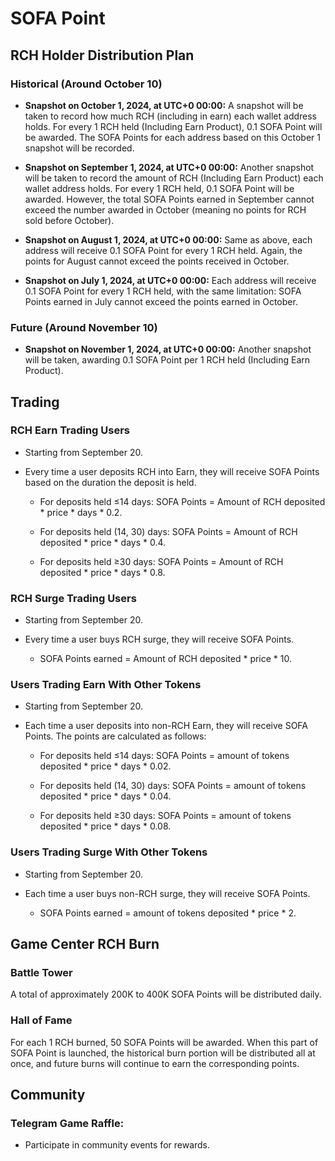 # SOFA Point

## RCH Holder Distribution Plan

### Historical (Around October 10)

  - **Snapshot on October 1, 2024, at UTC+0 00:00:** A snapshot will be taken to record how much RCH (including in earn) each wallet address holds. For every 1 RCH held (Including Earn Product), 0.1 SOFA Point will be awarded. The SOFA Points for each address based on this October 1 snapshot will be recorded.

  - **Snapshot on September 1, 2024, at UTC+0 00:00:** Another snapshot will be taken to record the amount of RCH (Including Earn Product) each wallet address holds. For every 1 RCH held, 0.1 SOFA Point will be awarded. However, the total SOFA Points earned in September cannot exceed the number awarded in October (meaning no points for RCH sold before October).

  - **Snapshot on August 1, 2024, at UTC+0 00:00:** Same as above, each address will receive 0.1 SOFA Point for every 1 RCH held. Again, the points for August cannot exceed the points received in October.

  - **Snapshot on July 1, 2024, at UTC+0 00:00:** Each address will receive 0.1 SOFA Point for every 1 RCH held, with the same limitation: SOFA Points earned in July cannot exceed the points earned in October.

### Future (Around November 10)

  - **Snapshot on November 1, 2024, at UTC+0 00:00:** Another snapshot will be taken, awarding 0.1 SOFA Point per 1 RCH held (Including Earn Product).

## Trading

### RCH Earn Trading Users

  - Starting from September 20.

  - Every time a user deposits RCH into Earn, they will receive SOFA Points based on the duration the deposit is held.

    - For deposits held ≤14 days: SOFA Points = Amount of RCH deposited * price * days * 0.2.

    - For deposits held (14, 30) days: SOFA Points = Amount of RCH deposited * price * days * 0.4.

    - For deposits held ≥30 days: SOFA Points = Amount of RCH deposited * price * days * 0.8.

### RCH Surge Trading Users
  
  - Starting from September 20.

  - Every time a user buys RCH surge, they will receive SOFA Points.

    - SOFA Points earned = Amount of RCH deposited * price * 10.

### Users Trading Earn With Other Tokens

  - Starting from September 20.

  - Each time a user deposits into non-RCH Earn, they will receive SOFA Points. The points are calculated as follows:

    - For deposits held ≤14 days: SOFA Points = amount of tokens deposited * price * days * 0.02.

    - For deposits held (14, 30) days: SOFA Points = amount of tokens deposited * price * days * 0.04.

    - For deposits held ≥30 days: SOFA Points = amount of tokens deposited * price * days * 0.08.

### Users Trading Surge With Other Tokens
  
  - Starting from September 20.

  - Each time a user buys non-RCH surge, they will receive SOFA Points.

    - SOFA Points earned = amount of tokens deposited * price * 2.  

## Game Center RCH Burn

### Battle Tower

A total of approximately 200K to 400K SOFA Points will be distributed daily.

### Hall of Fame

For each 1 RCH burned, 50 SOFA Points will be awarded. When this part of SOFA Point is launched, the historical burn portion will be distributed all at once, and future burns will continue to earn the corresponding points.

## Community

### Telegram Game Raffle: 

  - Participate in community events for rewards.



